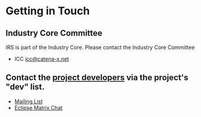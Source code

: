 
# Getting in Touch

## Industry Core Committee  

IRS is part of the Industry Core. Please contact the Industry Core Committee  
* ICC <icc@catena-x.net>

## Contact the [project developers](AUTHORS.md) via the project's "dev" list.

* [Mailing List](https://accounts.eclipse.org/mailing-list/tractusx-dev)
* [Eclipse Matrix Chat](https://chat.eclipse.org/#/room/#tractusx-irs:matrix.eclipse.org)

